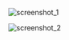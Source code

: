 ![screenshot_1](https://user-images.githubusercontent.com/59179832/112606782-4877f300-8e3a-11eb-9035-b6155c30577c.JPG)


![screenshot_2](https://user-images.githubusercontent.com/59179832/112606851-56c60f00-8e3a-11eb-9f00-3af41a44e9ec.JPG)
